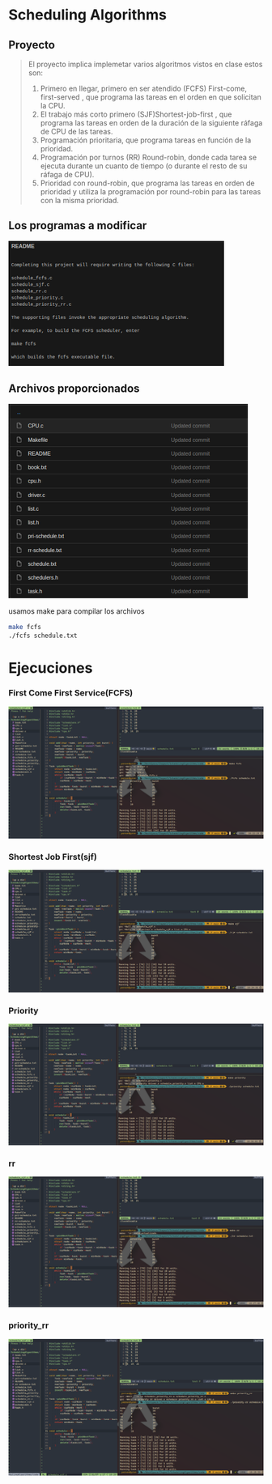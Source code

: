 # Scheduling Algorithms

## Proyecto

> El proyecto implica implemetar varios algoritmos vistos en clase estos son:
>
> 1. Primero en llegar, primero en ser atendido (FCFS) First-come, first-served , que programa las tareas en el orden en que solicitan la CPU.
> 2. El trabajo más corto primero (SJF)Shortest-job-first , que programa las tareas en orden de la duración de la siguiente ráfaga de CPU de las tareas.
> 3. Programación prioritaria, que programa tareas en función de la prioridad.
> 4. Programación por turnos (RR) Round-robin, donde cada tarea se ejecuta durante un cuanto de tiempo (o durante el resto de su ráfaga de CPU).
> 5. Prioridad con round-robin, que programa las tareas en orden de prioridad y utiliza la programación por round-robin para las tareas con la misma prioridad.

## Los programas a modificar
![a](img/ejercicio.png)
## Archivos proporcionados
![b](img/archivos.png)

usamos make para compilar los archivos

```bash
make fcfs
./fcfs schedule.txt
```

# Ejecuciones

### First Come First Service(FCFS)

![a](img/fcfs.png)

### Shortest Job First(sjf)

![b](img/sjf.png)

### Priority

![c](img/priority.png)

### rr

![d](img/rr.png)

### priority_rr

![e](img/priority_rr.png)

